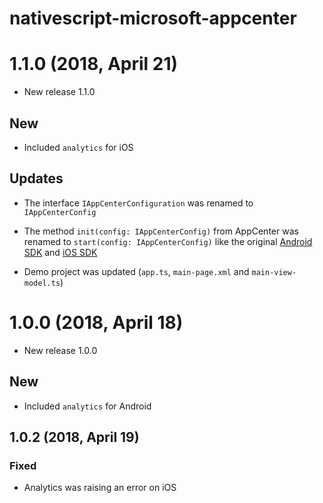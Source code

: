 nativescript-microsoft-appcenter
==============================

# 1.1.0 (2018, April 21)

- New release 1.1.0

## New

- Included `analytics` for iOS

## Updates
- The interface `IAppCenterConfiguration` was renamed to `IAppCenterConfig`

- The method `init(config: IAppCenterConfig)` from AppCenter was renamed to `start(config: IAppCenterConfig)` like the original [Android SDK](https://github.com/Microsoft/AppCenter-SDK-Android) and [iOS SDK](https://github.com/Microsoft/AppCenter-SDK-Apple)
- Demo project was updated (`app.ts`, `main-page.xml` and `main-view-model.ts`)

# 1.0.0 (2018, April 18)

- New release 1.0.0

## New

- Included `analytics` for Android

## 1.0.2 (2018, April 19)

### Fixed
- Analytics was raising an error on iOS
